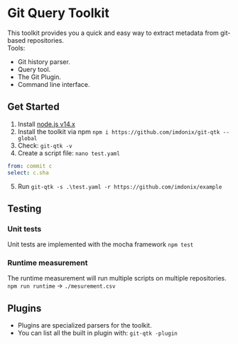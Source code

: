 # Git Query Toolkit

This toolkit provides you a quick and easy way to extract metadata from git-based repositories.  
Tools:

- Git history parser.
- Query tool.
- The Git Plugin.
- Command line interface.

## Get Started

1. Install [node.js v14.x](https://nodejs.dev/download/)
2. Install the toolkit via npm `npm i https://github.com/imdonix/git-qtk --global`
3. Check: `git-qtk -v`
4. Create a script file: `nano test.yaml`
``` yaml
from: commit c
select: c.sha
```
5. Run `git-qtk -s .\test.yaml -r https://github.com/imdonix/example`

## Testing

### Unit tests
Unit tests are implemented with the mocha framework
`npm test`

### Runtime measurement
The runtime measurement will run multiple scripts on multiple repositories.  
`npm run runtime` -> `./mesurement.csv`


## Plugins

- Plugins are specialized parsers for the toolkit.
- You can list all the built in plugin with: `git-qtk -plugin`



